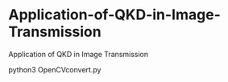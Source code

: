# Application-of-QKD-in-Image-Transmission
Application of QKD in Image Transmission

python3 OpenCVconvert.py
